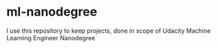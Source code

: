 # ml-nanodegree
I use this repository to keep projects, done in scope of Udacity Machine Learning Engineer Nanodegree
